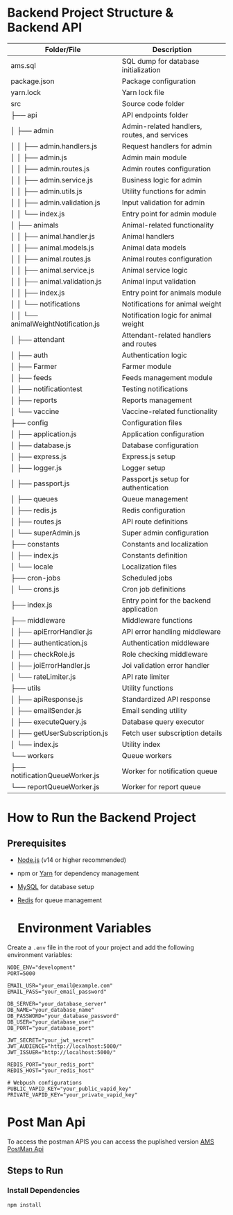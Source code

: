
# Backend Project Structure & Backend API

| Folder/File                      | Description                                     |
|----------------------------------|-------------------------------------------------|
| ams.sql                          | SQL dump for database initialization            |
| package.json                     | Package configuration                           |
| yarn.lock                        | Yarn lock file                                  |
| src                              | Source code folder                              |
| ├── api                          | API endpoints folder                            |
| │   ├── admin                    | Admin-related handlers, routes, and services    |
| │   │   ├── admin.handlers.js    | Request handlers for admin                     |
| │   │   ├── admin.js             | Admin main module                               |
| │   │   ├── admin.routes.js      | Admin routes configuration                      |
| │   │   ├── admin.service.js     | Business logic for admin                        |
| │   │   ├── admin.utils.js       | Utility functions for admin                     |
| │   │   ├── admin.validation.js  | Input validation for admin                      |
| │   │   └── index.js             | Entry point for admin module                    |
| │   ├── animals                  | Animal-related functionality                    |
| │   │   ├── animal.handler.js    | Animal handlers                                 |
| │   │   ├── animal.models.js     | Animal data models                              |
| │   │   ├── animal.routes.js     | Animal routes configuration                     |
| │   │   ├── animal.service.js    | Animal service logic                            |
| │   │   ├── animal.validation.js | Animal input validation                         |
| │   │   ├── index.js             | Entry point for animals module                  |
| │   │   └── notifications        | Notifications for animal weight                 |
| │   │       └── animalWeightNotification.js | Notification logic for animal weight  |
| │   ├── attendant                | Attendant-related handlers and routes           |
| │   ├── auth                     | Authentication logic                            |
| │   ├── Farmer                   | Farmer module                                   |
| │   ├── feeds                    | Feeds management module                         |
| │   ├── notificationtest         | Testing notifications                           |
| │   ├── reports                  | Reports management                              |
| │   └── vaccine                  | Vaccine-related functionality                   |
| ├── config                       | Configuration files                             |
| │   ├── application.js           | Application configuration                       |
| │   ├── database.js              | Database configuration                          |
| │   ├── express.js               | Express.js setup                                |
| │   ├── logger.js                | Logger setup                                    |
| │   ├── passport.js              | Passport.js setup for authentication            |
| │   ├── queues                   | Queue management                                |
| │   ├── redis.js                 | Redis configuration                             |
| │   ├── routes.js                | API route definitions                           |
| │   └── superAdmin.js            | Super admin configuration                       |
| ├── constants                    | Constants and localization                      |
| │   ├── index.js                 | Constants definition                            |
| │   └── locale                   | Localization files                              |
| ├── cron-jobs                    | Scheduled jobs                                  |
| │   └── crons.js                 | Cron job definitions                            |
| ├── index.js                     | Entry point for the backend application         |
| ├── middleware                   | Middleware functions                            |
| │   ├── apiErrorHandler.js       | API error handling middleware                   |
| │   ├── authentication.js        | Authentication middleware                       |
| │   ├── checkRole.js             | Role checking middleware                        |
| │   ├── joiErrorHandler.js       | Joi validation error handler                    |
| │   └── rateLimiter.js           | API rate limiter                                |
| ├── utils                        | Utility functions                               |
| │   ├── apiResponse.js           | Standardized API response                       |
| │   ├── emailSender.js           | Email sending utility                           |
| │   ├── executeQuery.js          | Database query executor                         |
| │   ├── getUserSubscription.js   | Fetch user subscription details                 |
| │   └── index.js                 | Utility index                                   |
| └── workers                      | Queue workers                                   |
|     ├── notificationQueueWorker.js | Worker for notification queue                  |
|     └── reportQueueWorker.js     | Worker for report queue                         |

# How to Run the Backend Project

## Prerequisites

- [Node.js](https://nodejs.org/) (v14 or higher recommended)
- npm or [Yarn](https://yarnpkg.com/) for dependency management
- [MySQL](https://www.mysql.com/) for database setup
- [Redis](https://redis.io/) for queue management

  # Environment Variables

Create a `.env` file in the root of your project and add the following environment variables:

```env
NODE_ENV="development"
PORT=5000

EMAIL_USR="your_email@example.com"
EMAIL_PASS="your_email_password"

DB_SERVER="your_database_server"
DB_NAME="your_database_name"
DB_PASSWORD="your_database_password"
DB_USER="your_database_user"
DB_PORT="your_database_port"

JWT_SECRET="your_jwt_secret"
JWT_AUDIENCE="http://localhost:5000/"
JWT_ISSUER="http://localhost:5000/"

REDIS_PORT="your_redis_port"
REDIS_HOST="your_redis_host"

# Webpush configurations
PUBLIC_VAPID_KEY="your_public_vapid_key"
PRIVATE_VAPID_KEY="your_private_vapid_key"
```

# Post Man Api
To access the postman APIS you can access the puplished version [AMS PostMan Api](https://documenter.getpostman.com/view/31332147/2sAY52eL9a)

## Steps to Run

### Install Dependencies

```bash
npm install

     
